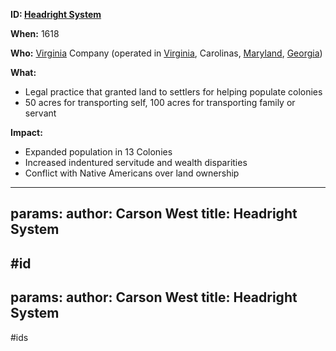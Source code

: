 **ID: [Headright System](./../headright-system/)**

**When:** 1618

**Who:** [Virginia](./../virginia/) Company (operated in [Virginia](./../virginia/), Carolinas, [Maryland](./../maryland/), [Georgia](./../georgia/))

**What:**
* Legal practice that granted land to settlers for helping populate colonies
* 50 acres for transporting self, 100 acres for transporting family or servant

**Impact:**
* Expanded population in 13 Colonies
* Increased indentured servitude and wealth disparities
* Conflict with Native Americans over land ownership
---
params:
	author: Carson West
title: Headright System
--- 
#id
---
params:
	author: Carson West
title: Headright System
--- 
#ids